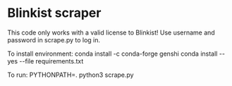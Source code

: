 # Blinkist scraper

This code only works with a valid license to Blinkist!
Use username and password in scrape.py to log in.

To install environment:
conda install -c conda-forge genshi
conda install --yes --file requirements.txt

To run:
PYTHONPATH=. python3 scrape.py
